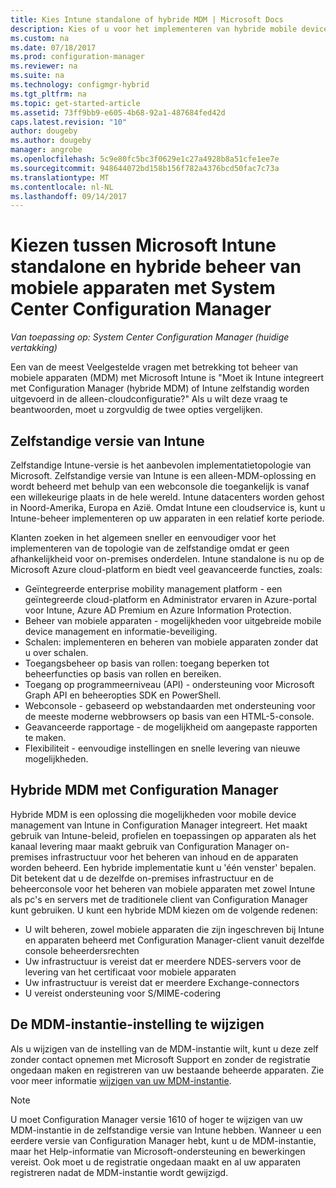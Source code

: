 ```yaml
---
title: Kies Intune standalone of hybride MDM | Microsoft Docs
description: Kies of u voor het implementeren van hybride mobile device management met Intune en Configuration Manager of Intune zelfstandig worden uitgevoerd.
ms.custom: na
ms.date: 07/18/2017
ms.prod: configuration-manager
ms.reviewer: na
ms.suite: na
ms.technology: configmgr-hybrid
ms.tgt_pltfrm: na
ms.topic: get-started-article
ms.assetid: 73ff9bb9-e605-4b68-92a1-487684fed42d
caps.latest.revision: "10"
author: dougeby
ms.author: dougeby
manager: angrobe
ms.openlocfilehash: 5c9e80fc5bc3f0629e1c27a4928b8a51cfe1ee7e
ms.sourcegitcommit: 948644072bd158b156f782a4376bcd50fac7c73a
ms.translationtype: MT
ms.contentlocale: nl-NL
ms.lasthandoff: 09/14/2017
---
```

# <a name="choose-between-microsoft-intune-standalone-and-hybrid-mobile-device-management-with-system-center-configuration-manager"></a>Kiezen tussen Microsoft Intune standalone en hybride beheer van mobiele apparaten met System Center Configuration Manager

*Van toepassing op: System Center Configuration Manager (huidige vertakking)*

Een van de meest Veelgestelde vragen met betrekking tot beheer van mobiele apparaten (MDM) met Microsoft Intune is "Moet ik Intune integreert met Configuration Manager (hybride MDM) of Intune zelfstandig worden uitgevoerd in de alleen-cloudconfiguratie?" Als u wilt deze vraag te beantwoorden, moet u zorgvuldig de twee opties vergelijken.
 
## <a name="intune-standalone"></a>Zelfstandige versie van Intune
Zelfstandige Intune-versie is het aanbevolen implementatietopologie van Microsoft. Zelfstandige versie van Intune is een alleen-MDM-oplossing en wordt beheerd met behulp van een webconsole die toegankelijk is vanaf een willekeurige plaats in de hele wereld. Intune datacenters worden gehost in Noord-Amerika, Europa en Azië. Omdat Intune een cloudservice is, kunt u Intune-beheer implementeren op uw apparaten in een relatief korte periode.

Klanten zoeken in het algemeen sneller en eenvoudiger voor het implementeren van de topologie van de zelfstandige omdat er geen afhankelijkheid voor on-premises onderdelen. Intune standalone is nu op de Microsoft Azure cloud-platform en biedt veel geavanceerde functies, zoals:
- Geïntegreerde enterprise mobility management platform - een geïntegreerde cloud-platform en Administrator ervaren in Azure-portal voor Intune, Azure AD Premium en Azure Information Protection.
- Beheer van mobiele apparaten - mogelijkheden voor uitgebreide mobile device management en informatie-beveiliging.
- Schalen: implementeren en beheren van mobiele apparaten zonder dat u over schalen.
- Toegangsbeheer op basis van rollen: toegang beperken tot beheerfuncties op basis van rollen en bereiken.
- Toegang op programmeerniveau (API) - ondersteuning voor Microsoft Graph API en beheeropties SDK en PowerShell.
- Webconsole - gebaseerd op webstandaarden met ondersteuning voor de meeste moderne webbrowsers op basis van een HTML-5-console.
- Geavanceerde rapportage - de mogelijkheid om aangepaste rapporten te maken.
- Flexibiliteit - eenvoudige instellingen en snelle levering van nieuwe mogelijkheden.


## <a name="hybrid-mdm-with-configuration-manager"></a>Hybride MDM met Configuration Manager
Hybride MDM is een oplossing die mogelijkheden voor mobile device management van Intune in Configuration Manager integreert. Het maakt gebruik van Intune-beleid, profielen en toepassingen op apparaten als het kanaal levering maar maakt gebruik van Configuration Manager on-premises infrastructuur voor het beheren van inhoud en de apparaten worden beheerd. Een hybride implementatie kunt u 'één venster' bepalen.  Dit betekent dat u de dezelfde on-premises infrastructuur en de beheerconsole voor het beheren van mobiele apparaten met zowel Intune als pc's en servers met de traditionele client van Configuration Manager kunt gebruiken. U kunt een hybride MDM kiezen om de volgende redenen:  
- U wilt beheren, zowel mobiele apparaten die zijn ingeschreven bij Intune en apparaten beheerd met Configuration Manager-client vanuit dezelfde console beheerdersrechten
- Uw infrastructuur is vereist dat er meerdere NDES-servers voor de levering van het certificaat voor mobiele apparaten
- Uw infrastructuur is vereist dat er meerdere Exchange-connectors
- U vereist ondersteuning voor S/MIME-codering


## <a name="changing-the-mdm-authority-setting"></a>De MDM-instantie-instelling te wijzigen
Als u wijzigen van de instelling van de MDM-instantie wilt, kunt u deze zelf zonder contact opnemen met Microsoft Support en zonder de registratie ongedaan maken en registreren van uw bestaande beheerde apparaten. Zie voor meer informatie [wijzigen van uw MDM-instantie](../deploy-use/change-mdm-authority.md).

> [!NOTE]    
> U moet Configuration Manager versie 1610 of hoger te wijzigen van uw MDM-instantie in de zelfstandige versie van Intune hebben. Wanneer u een eerdere versie van Configuration Manager hebt, kunt u de MDM-instantie, maar het Help-informatie van Microsoft-ondersteuning en bewerkingen vereist. Ook moet u de registratie ongedaan maakt en al uw apparaten registreren nadat de MDM-instantie wordt gewijzigd.  
